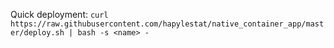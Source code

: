 Quick deployment: 
  `curl https://raw.githubusercontent.com/hapylestat/native_container_app/master/deploy.sh | bash -s <name> -`